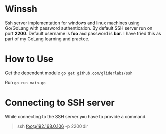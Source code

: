 # Winssh
Ssh server implementation for windows and linux machines using Go/GoLang with password authentication.
By default SSH server run on port **2200**. Default username is **foo** and password is **bar**.
I have tried this as part of my GoLang learning and practice.


# How to Use
Get the dependent module
`go get github.com/gliderlabs/ssh`

Run
`go run main.go`

# Connecting to SSH server
While connecting to the SSH server you have to provide a command.
> ssh foo@192.168.0.106 -p 2200 dir
